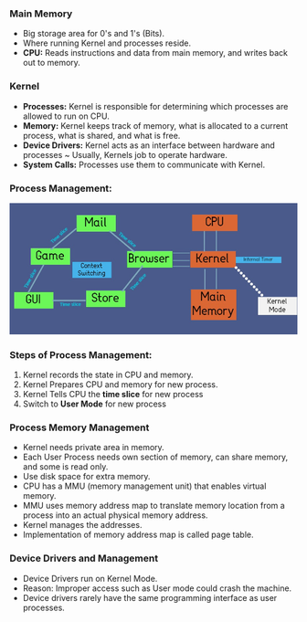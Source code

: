 <h3>Main Memory</h3>

<ul>
	<li>Big storage area for 0's and 1's (Bits).</li>
	<li>Where running Kernel and processes reside.</li>
	<li><b>CPU:</b> Reads instructions and data from main memory, and writes back out to memory.</li>
</ul>

<h3>Kernel</h3>

<ul>
	<li><b>Processes:</b> Kernel is responsible for determining which processes are allowed to run on CPU.</li>
	<li><b>Memory:</b> Kernel keeps track of memory, what is allocated to a current process, what is shared, and what is free.</li>
	<li><b>Device Drivers:</b> Kernel acts as an interface between hardware and processes ~ Usually, Kernels job to operate hardware.</li>
	<li><b>System Calls:</b> Processes use them to communicate with Kernel.</li>
</ul>

<h3>Process Management:</h3>

![Image of a Process Management diagram.](https://github.com/HypeByte/My-Linux-Notes/blob/master/Assets/LinuxProcesses.jpg)

<h3>Steps of Process Management:</h3>

<ol>
	<li>Kernel records the state in CPU and memory.</li>
	<li>Kernel Prepares CPU and memory for new process.</li>
	<li>Kernel Tells CPU the <b>time slice</b> for new process</li>
	<li>Switch to <b>User Mode</b> for new process</li>
</ol>

<h3>Process Memory Management</h3>

<ul>
	<li>Kernel needs private area in memory.</li>
	<li>Each User Process needs own section of memory, can share memory, and some is read only.</li>
	<li>Use disk space for extra memory.</li>
	<li>CPU has a MMU (memory management unit) that enables virtual memory.</li>
	<li>MMU uses memory address map to translate memory location from a process into an actual physical memory address.</li>
	<li>Kernel manages the addresses.</li>
	<li>Implementation of memory address map is called page table.</li>
</ul>

<h3>Device Drivers and Management</h3>

<ul>
	<li>Device Drivers run on Kernel Mode.</li>
	<li>Reason: Improper access such as User mode could crash the machine.</li>
	<li>Device drivers rarely have the same programming interface as user processes.</li>
</ul>
      
      
